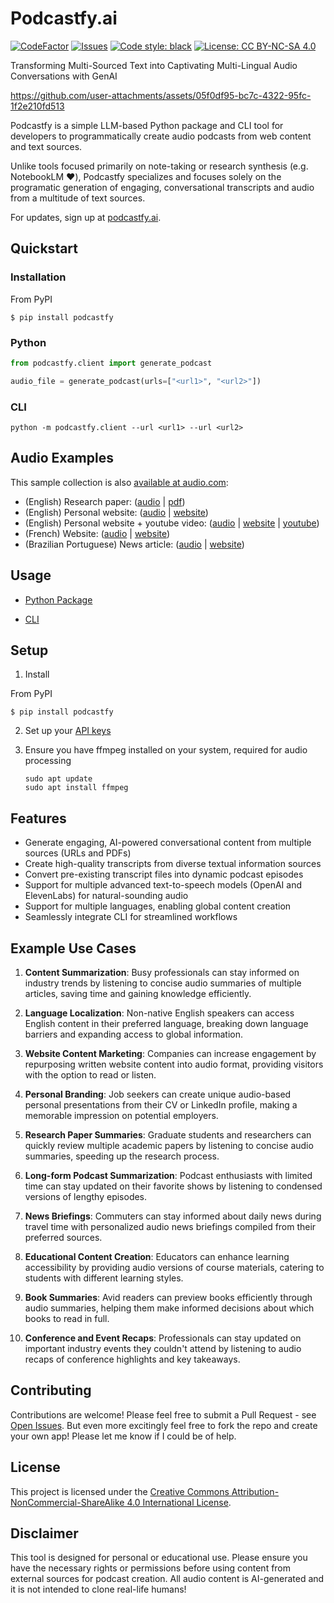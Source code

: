 # Podcastfy.ai
[![CodeFactor](https://www.codefactor.io/repository/github/souzatharsis/podcastfy/badge)](https://www.codefactor.io/repository/github/souzatharsis/podcastfy)
[![Issues](https://img.shields.io/github/issues-raw/souzatharsis/podcastfy)](https://github.com/souzatharsis/podcastfy/issues)
[![Code style: black](https://img.shields.io/badge/code%20style-black-000000.svg)](https://github.com/python/black)
[![License: CC BY-NC-SA 4.0](https://img.shields.io/badge/License-CC%20BY--NC--SA%204.0-lightgrey.svg)](https://creativecommons.org/licenses/by-nc-sa/4.0/)

Transforming Multi-Sourced Text into Captivating Multi-Lingual Audio Conversations with GenAI


https://github.com/user-attachments/assets/05f0df95-bc7c-4322-95fc-1f2e210fd513


Podcastfy is a simple LLM-based Python package and CLI tool for developers to programmatically create audio podcasts from web content and text sources. 

Unlike tools focused primarily on note-taking or research synthesis (e.g. NotebookLM ❤️), Podcastfy specializes and focuses solely on the programatic generation of engaging, conversational transcripts and audio from a multitude of text sources.

For updates, sign up at [podcastfy.ai](https://podcastfy.ai).

## Quickstart

### Installation

From PyPI

`$ pip install podcastfy`

### Python
```python
from podcastfy.client import generate_podcast

audio_file = generate_podcast(urls=["<url1>", "<url2>"])
```
### CLI
```
python -m podcastfy.client --url <url1> --url <url2>
```

## Audio Examples

This sample collection is also [available at audio.com](https://audio.com/thatupiso/collections/podcastfy):
- (English) Research paper: ([audio](https://audio.com/thatupiso/audio/agro-paper) | [pdf](./data/pdf/s41598-024-58826-w.pdf))
- (English) Personal website: ([audio](https://audio.com/thatupiso/audio/tharsis) | [website](https://www.souzatharsis.com))
- (English) Personal website + youtube video: ([audio](https://audio.com/thatupiso/audio/tharsis-ai) | [website](https://www.souzatharsis.com) | [youtube](https://www.youtube.com/watch?v=sJE1dE2dulg))
- (French) Website: ([audio](https://audio.com/thatupiso/audio/podcast-fr-agro) | [website](https://agroclim.inrae.fr/))
- (Brazilian Portuguese) News article: ([audio](https://audio.com/thatupiso/audio/podcast-thatupiso-br) | [website](https://noticias.uol.com.br/eleicoes/2024/10/03/nova-pesquisa-datafolha-quem-subiu-e-quem-caiu-na-disputa-de-sp-03-10.htm))
  

## Usage

- [Python Package](podcastfy.ipynb)

- [CLI](usage/cli.md)

## Setup

1. Install

From PyPI

`$ pip install podcastfy`

2. Set up your [API keys](usage/config.md)

3. Ensure you have ffmpeg installed on your system, required for audio processing
   ```
   sudo apt update
   sudo apt install ffmpeg
   ```    

## Features

- Generate engaging, AI-powered conversational content from multiple sources (URLs and PDFs)
- Create high-quality transcripts from diverse textual information sources
- Convert pre-existing transcript files into dynamic podcast episodes
- Support for multiple advanced text-to-speech models (OpenAI and ElevenLabs) for natural-sounding audio
- Support for multiple languages, enabling global content creation
- Seamlessly integrate CLI for streamlined workflows

## Example Use Cases

1. **Content Summarization**: Busy professionals can stay informed on industry trends by listening to concise audio summaries of multiple articles, saving time and gaining knowledge efficiently.

2. **Language Localization**: Non-native English speakers can access English content in their preferred language, breaking down language barriers and expanding access to global information.

3. **Website Content Marketing**: Companies can increase engagement by repurposing written website content into audio format, providing visitors with the option to read or listen.

4. **Personal Branding**: Job seekers can create unique audio-based personal presentations from their CV or LinkedIn profile, making a memorable impression on potential employers.

5. **Research Paper Summaries**: Graduate students and researchers can quickly review multiple academic papers by listening to concise audio summaries, speeding up the research process.

6. **Long-form Podcast Summarization**: Podcast enthusiasts with limited time can stay updated on their favorite shows by listening to condensed versions of lengthy episodes.

7. **News Briefings**: Commuters can stay informed about daily news during travel time with personalized audio news briefings compiled from their preferred sources.

8. **Educational Content Creation**: Educators can enhance learning accessibility by providing audio versions of course materials, catering to students with different learning styles.

9. **Book Summaries**: Avid readers can preview books efficiently through audio summaries, helping them make informed decisions about which books to read in full.

10. **Conference and Event Recaps**: Professionals can stay updated on important industry events they couldn't attend by listening to audio recaps of conference highlights and key takeaways.

## Contributing

Contributions are welcome! Please feel free to submit a Pull Request - see [Open Issues](https://github.com/souzatharsis/podcastfy/issues). But even more excitingly feel free to fork the repo and create your own app! Please let me know if I could be of help.

## License

This project is licensed under the [Creative Commons Attribution-NonCommercial-ShareAlike 4.0 International License](https://creativecommons.org/licenses/by-nc-sa/4.0/).

## Disclaimer

This tool is designed for personal or educational use. Please ensure you have the necessary rights or permissions before using content from external sources for podcast creation. All audio content is AI-generated and it is not intended to clone real-life humans!

